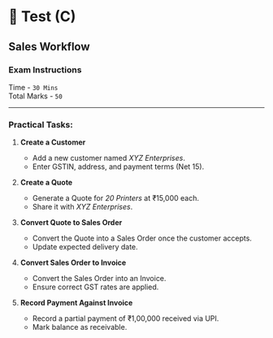 # 📝 Test (C)

## **Sales Workflow**

### **Exam Instructions**

Time - `30 Mins`  
Total Marks - `50`

---

### Practical Tasks:

1. **Create a Customer**

   - Add a new customer named _XYZ Enterprises_.
   - Enter GSTIN, address, and payment terms (Net 15).

2. **Create a Quote**

   - Generate a Quote for _20 Printers_ at ₹15,000 each.
   - Share it with _XYZ Enterprises_.

3. **Convert Quote to Sales Order**

   - Convert the Quote into a Sales Order once the customer accepts.
   - Update expected delivery date.

4. **Convert Sales Order to Invoice**

   - Convert the Sales Order into an Invoice.
   - Ensure correct GST rates are applied.

5. **Record Payment Against Invoice**

   - Record a partial payment of ₹1,00,000 received via UPI.
   - Mark balance as receivable.
